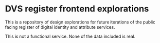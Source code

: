 # DVS register frontend explorations

This is a repository of design explorations for future iterations of the public facing register of digital identity and attribute services.

This is not a functional service. None of the data included is real.
